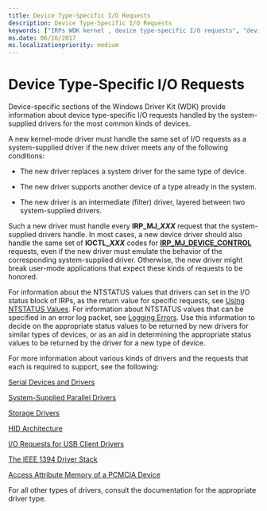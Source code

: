 ```yaml
---
title: Device Type-Specific I/O Requests
description: Device Type-Specific I/O Requests
keywords: ["IRPs WDK kernel , device type-specific I/O requests", "device type-specific I/O requests WDK kernel"]
ms.date: 06/16/2017
ms.localizationpriority: medium
---
```


# Device Type-Specific I/O Requests





Device-specific sections of the Windows Driver Kit (WDK) provide information about device type-specific I/O requests handled by the system-supplied drivers for the most common kinds of devices.

A new kernel-mode driver must handle the same set of I/O requests as a system-supplied driver if the new driver meets any of the following conditions:

-   The new driver replaces a system driver for the same type of device.

-   The new driver supports another device of a type already in the system.

-   The new driver is an intermediate (filter) driver, layered between two system-supplied drivers.

Such a new driver must handle every **IRP\_MJ\_*XXX*** request that the system-supplied drivers handle. In most cases, a new device driver should also handle the same set of **IOCTL\_*XXX*** codes for [**IRP\_MJ\_DEVICE\_CONTROL**](./irp-mj-device-control.md) requests, even if the new driver must emulate the behavior of the corresponding system-supplied driver. Otherwise, the new driver might break user-mode applications that expect these kinds of requests to be honored.

For information about the NTSTATUS values that drivers can set in the I/O status block of IRPs, as the return value for specific requests, see [Using NTSTATUS Values](using-ntstatus-values.md). For information about NTSTATUS values that can be specified in an error log packet, see [Logging Errors](logging-errors.md). Use this information to decide on the appropriate status values to be returned by new drivers for similar types of devices, or as an aid in determining the appropriate status values to be returned by the driver for a new type of device.

For more information about various kinds of drivers and the requests that each is required to support, see the following:

[Serial Devices and Drivers](../serports/using-serial-sys-and-serenum-sys.md)

[System-Supplied Parallel Drivers](../parports/system-supplied-parallel-drivers.md)

[Storage Drivers](../storage/storage-drivers.md)

[HID Architecture](../hid/hid-architecture.md)

[I/O Requests for USB Client Drivers](/windows-hardware/drivers/ddi/_usbref/#km-ioctl)

[The IEEE 1394 Driver Stack](../ieee/the-ieee-1394-driver-stack.md)

[Access Attribute Memory of a PCMCIA Device](../pcmcia/access-attribute-memory-of-a-pcmcia-device.md)

For all other types of drivers, consult the documentation for the appropriate driver type.

